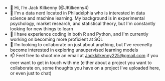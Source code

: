 - 👋  Hi, I’m Jack Kilkenny (@JKilkenny4)
- 👀  I'm a data nerd located in Philadelphia who is interested in data science and machine learning. My background is in experimental psychology, market research, and statistical theory, but I'm constantly looking for new things to learn
- 🌱  I have experience coding in both R and Python, and I'm currently working on becoming more proficient at SQL
- 💞️  I’m looking to collaborate on just about anything, but I've recenelty become interested in exploring unsupervised learning models
- 📫  Feel free to shoot me an email at Jackkilkenny225@gmail.com if you ever want to get in touch with me (either about a project you want to collaborate on, some thoughts you have on a project I've uploaded here, or even just to chat)


